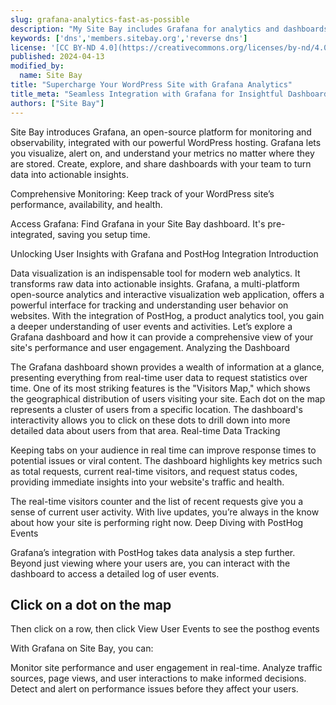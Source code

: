```yaml
---
slug: grafana-analytics-fast-as-possible
description: "My Site Bay includes Grafana for analytics and dashboards"
keywords: ['dns','members.sitebay.org','reverse dns']
license: '[CC BY-ND 4.0](https://creativecommons.org/licenses/by-nd/4.0)'
published: 2024-04-13
modified_by:
  name: Site Bay
title: "Supercharge Your WordPress Site with Grafana Analytics"
title_meta: "Seamless Integration with Grafana for Insightful Dashboards and Metrics"
authors: ["Site Bay"]
---
```


Site Bay introduces Grafana, an open-source platform for monitoring and observability, integrated with our powerful WordPress hosting. Grafana lets you visualize, alert on, and understand your metrics no matter where they are stored. Create, explore, and share dashboards with your team to turn data into actionable insights.

Comprehensive Monitoring: Keep track of your WordPress site’s performance, availability, and health.


Access Grafana: Find Grafana in your Site Bay dashboard. It's pre-integrated, saving you setup time.

Unlocking User Insights with Grafana and PostHog Integration
Introduction

Data visualization is an indispensable tool for modern web analytics. It transforms raw data into actionable insights. Grafana, a multi-platform open-source analytics and interactive visualization web application, offers a powerful interface for tracking and understanding user behavior on websites. With the integration of PostHog, a product analytics tool, you gain a deeper understanding of user events and activities. Let’s explore a Grafana dashboard and how it can provide a comprehensive view of your site's performance and user engagement.
Analyzing the Dashboard

The Grafana dashboard shown provides a wealth of information at a glance, presenting everything from real-time user data to request statistics over time. One of its most striking features is the "Visitors Map," which shows the geographical distribution of users visiting your site. Each dot on the map represents a cluster of users from a specific location. The dashboard's interactivity allows you to click on these dots to drill down into more detailed data about users from that area.
Real-time Data Tracking

Keeping tabs on your audience in real time can improve response times to potential issues or viral content. The dashboard highlights key metrics such as total requests, current real-time visitors, and request status codes, providing immediate insights into your website's traffic and health.

The real-time visitors counter and the list of recent requests give you a sense of current user activity. With live updates, you’re always in the know about how your site is performing right now.
Deep Diving with PostHog Events

Grafana’s integration with PostHog takes data analysis a step further. Beyond just viewing where your users are, you can interact with the dashboard to access a detailed log of user events.
## Click on a dot on the map
Then click on a row, then click View User Events to see the posthog events

With Grafana on Site Bay, you can:

Monitor site performance and user engagement in real-time.
Analyze traffic sources, page views, and user interactions to make informed decisions.
Detect and alert on performance issues before they affect your users.
